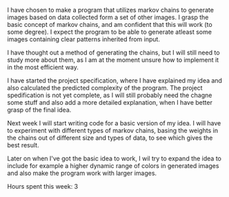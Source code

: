 I have chosen to make a program that utilizes markov chains to generate images based on data collected form a set of other images. I grasp the basic concept of markov chains, and am confident that this will work (to some degree). I expect the program to be able to generate atleast some images containing clear patterns inherited from input.  

I have thought out a method of generating the chains, but I will still need to study more about them, as I am at the moment unsure how to implement it in the most efficient way.  

I have started the project specification, where I have explained my idea and also calculated the predicted complexity of the program. The project spedification is not yet complete, as I will still probably need the chagne some stuff and also add a more detailed explanation, when I have better grasp of the final idea.

Next week I will start writing code for a basic version of my idea. I will have to experiment with different types of markov chains, basing the weights in the chains out of different size and types of data, to see which gives the best result.  

Later on when I've got the basic idea to work, I wil try to expand the idea to include for example a higher dynamic range of colors in generated images and also make the program work with larger images.

Hours spent this week: 3